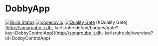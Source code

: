 # DobbyApp


[![Build Status](https://circleci.com/gh/MarieKristin/DobbyApp/tree/master.svg?style=shield&circle-token=:circle-token)](https://circleci.com/gh/MarieKristin/DobbyApp) [![codecov.io](https://codecov.io/github/MarieKristin/DobbyApp/coverage.svg?branch=master)](https://codecov.io/gh/MarieKristin/DobbyApp/branch/master) [![Quality Gate](http://sonarqube.it.dhkarlsruhe.de/api/badges/gate?key=DobbyControlApp)](http://sonarqube.it.dhkarlsruhe.de/overview?id=DobbyControlApp) [![Quality Gate](http://sonarqube.it.dh-
karlsruhe.de/api/badges/gate?key=DobbyControlApp)](http://sonarqube.it.dh-
karlsruhe.de/overview?id=DobbyControlApp)

